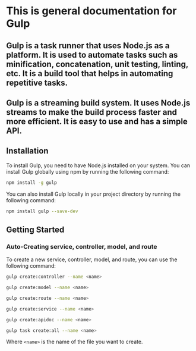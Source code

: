 # This is general documentation for Gulp

## Gulp is a task runner that uses Node.js as a platform. It is used to automate tasks such as minification, concatenation, unit testing, linting, etc. It is a build tool that helps in automating repetitive tasks.

## Gulp is a streaming build system. It uses Node.js streams to make the build process faster and more efficient. It is easy to use and has a simple API.


## Installation

To install Gulp, you need to have Node.js installed on your system. You can install Gulp globally using npm by running the following command:

```bash
npm install -g gulp
```

You can also install Gulp locally in your project directory by running the following command:

```bash
npm install gulp --save-dev
```

## Getting Started
### Auto-Creating service, controller, model, and route
To create a new service, controller, model, and route, you can use the following command:

```bash
gulp create:controller --name <name>

gulp create:model --name <name>

gulp create:route --name <name>

gulp create:service --name <name>

gulp create:apidoc --name <name>

gulp task create:all --name <name>
```

Where `<name>` is the name of the file you want to create.